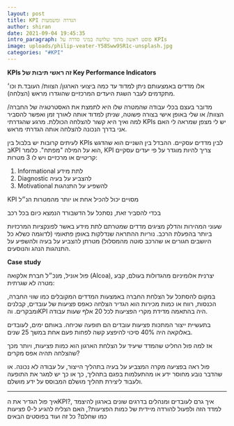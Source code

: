 ```yaml
---
layout: post
title: KPI הגדרה ומשמעות
author: shiran
date: 2021-09-04 19:45:35
intro_paragraph: פוסט ראשון מתוך שלושה במיני סדרה על KPIs
image: uploads/philip-veater-Y58Sww9SR1c-unsplash.jpg
categories: "#KPI"
---
```

**KPIs זה ראשי תיבות של Key Performance Indicators**

אלו מדדים באמצעותם ניתן למדוד עד כמה ביצועי הארגון/ הצוות/ העובד.ת וכו׳ מתקדמים לעבר השגת היעדים המרכזיים שהוגדרו מראש (הצלחה).

מדובר בעצם בכלי עבודה שהמטרה שלו היא לתמצת את האסטרטגיה של החברה/ הצוות/ או שלי באופן אישי בצורה פשוטה, שניתן למדוד אותה לאורך זמן ואפשר להסביר למה ואיך היא קשור להצלחה הכוללת. מרגע שהגדרתי KPIs יש לי מצפן שמראה לי האם אני בדרך הנכונה להצלחה אותה הגדרתי מראש. 

לעיתים קרובות יש בלבול בין KPIs לבין מדדים עסקיים. ההבדל בין השניים הוא שהדגש בKPI הוא על המילה "מפתח". כלומר, KPI צריך להיות מוגדר על פי יעדים עסקיים קריטיים או מרכזיים ויש לו 3 מטרות:

1. Informational לתת מידע 
2. Diagnostic להצביע על בעיה
3. Motivational להשפיע על התנהגות

KPI מסויים יכול להכיל אחת או יותר מהמטרות הנ״ל

בכדי להסביר זאת, נסתכל על הדשבורד הנמצא כיום בכל רכב

שעוני המהירות והדלק מציגים מדדים שמטרתם לתת מידע באשר לפונקציות המרכזיות ביותר בהפעלת הרכב. נוריות ההתראה שנדלקות באופן פתאומי (לדוגמה כשלא כל היושבים חגורים או שהרכב סוטה מהמסלול) מטרתן להצביע על בעיה ולהשפיע על התנהגות הנהג והנוסעים.

**Case study**

פול אוניל, מנכ״ל חברת אלקואה (Alcoa), יצרנית אלומיניום מהגדולות בעולם, קבע מטרה לא שגרתית: 

במקום להסתכל על הצלחת החברה באמצעות המדדים המקובלים כמו שווי החברה, הכנסות, רווח או כמות מכירות הוא הגדיר הצלחה כאפס פציעות של עובדים, קבלנים ומבקרים. והKPI היה בהתאמה מדידת מקרי הפציעות לכל 20 אלף שעות עבודה.

בתעשיית ייצור המתכות פציעות עובדים הם תופעה שכיחה. באותם ימים, לעובדים באלוקאה היה 40% סיכוי להיפצע קשה לפחות פעם אחת במשך 25 שנים. 

אז למה פול החליט שהמדד שיעיד על הצלחת הארגון הוא כמות פציעות, ויותר מכך שהצלחה תהיה אפס מקרים? 

פול ראה בפציעה מקרה המצביע על בעיה בתהליך הייצור, על עבודה לא נכונה. או שהדבר נובע מחוסר ידע או מהתעלמות בפגם בתהליך, כך או כך יש למגר את התופעה ולעבוד ליצירת תהליך מושלם המבוסס על ידע מושלם. 

- - -

איך פול הגדיר את הKPI?, איך גרם לעובדים ומנהלים בדרגים שונים בארגון להיצמד למדד הזה ולפעול להורדה מיידית של כמות הפציעות?, האם הצליח להגיע ל-0 פציעות כמו שחלם? כל זה ועוד בפוסטים הבאים